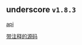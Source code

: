 ## underscore `v1.8.3`


[api](http://www.css88.com/doc/underscore/)

[带注释的源码](http://www.css88.com/doc/underscore/docs/underscore.html)